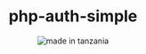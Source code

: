 <h1 align="center">php-auth-simple</h1>

<p align="center">
<img src="https://img.shields.io/badge/made%20in-tanzania-green?style=for-the-badge" alt="made in tanzania">
</p>


